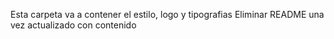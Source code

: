 Esta carpeta va a contener el estilo, logo y tipografias
Eliminar README una vez actualizado con contenido